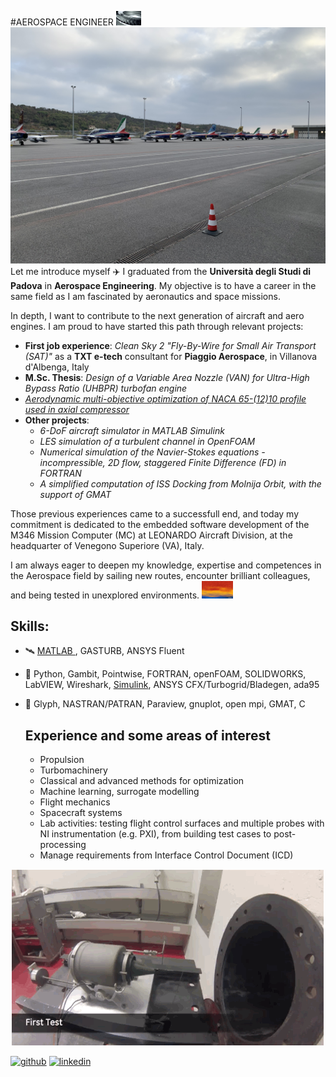 #AEROSPACE ENGINEER <img src="https://github.com/vejsili/vejsili/blob/main/gif/gif_001_CompressorBlades.gif" width=40>
![Me](https://github.com/vejsili/vejsili/blob/main/images/image_002_PAF.jpg)
Let me introduce myself :airplane: I graduated from the **Università degli Studi di Padova** in **Aerospace Engineering**. My objective is to have a career in the same field as I am fascinated by aeronautics and space missions.

In depth, I want to contribute to the next generation of aircraft and aero engines.
I am proud to have started this path through relevant projects:

* **First job experience**: _Clean Sky 2 "Fly-By-Wire for Small Air Transport (SAT)"_ as a **TXT e-tech** consultant for **Piaggio Aerospace**, in Villanova d'Albenga, Italy
* **M.Sc. Thesis**: _Design of a Variable Area Nozzle (VAN) for Ultra-High Bypass Ratio (UHBPR) turbofan engine_
* [_Aerodynamic multi-objective optimization of NACA 65-(12)10 profile used in axial compressor_](https://github.com/vejsili/voyager/blob/main/docs/Vejsili_Mirsad_Project_MAOM_rev4_Open.pdf)
* **Other projects**: 
    * _6-DoF aircraft simulator in MATLAB Simulink_
    * _LES simulation of a turbulent channel in OpenFOAM_
    * _Numerical simulation of the Navier-Stokes equations - incompressible, 2D flow, staggered Finite Difference (FD) in FORTRAN_
    * _A simplified computation of ISS Docking from Molnija Orbit, with the support of GMAT_

Those previous experiences came to a successfull end, and today my commitment is dedicated to the embedded software development of the M346 Mission Computer (MC) at LEONARDO Aircraft Division, at the headquarter of Venegono Superiore (VA), Italy. 

I am always eager to deepen my knowledge, expertise and competences in the Aerospace field by sailing new routes, encounter brilliant colleagues, and being tested in unexplored environments.  <img src="https://github.com/vejsili/vejsili/blob/main/gif/gif_002_NewRoutes.gif"  width=50 >


## Skills: 
* :artificial_satellite: [MATLAB ](https://github.com/vejsili/vejsili/blob/main/Vejsili_Mirsad_MATLAB.pdf), GASTURB, ANSYS Fluent
* :helicopter: Python, Gambit, Pointwise, FORTRAN, openFOAM, SOLIDWORKS, LabVIEW, Wireshark, [Simulink](https://github.com/vejsili/voyager), ANSYS CFX/Turbogrid/Bladegen, ada95
* :ship: Glyph, NASTRAN/PATRAN, Paraview, gnuplot, open mpi, GMAT, C

  ## Experience and some areas of interest
  
  * Propulsion
  * Turbomachinery
  * Classical and advanced methods for optimization
  * Machine learning, surrogate modelling
  * Flight mechanics
  * Spacecraft systems
  * Lab activities: testing flight control surfaces and multiple probes with NI instrumentation (e.g. PXI), from building test cases to post-processing 
  * Manage requirements from Interface Control Document (ICD) 

 <p align="center">
  <img src="https://github.com/vejsili/vejsili/blob/main/gif/gif_003_EngineTest.gif" >
</p>


[<img src='https://cdn.jsdelivr.net/npm/simple-icons@3.0.1/icons/github.svg' alt='github' height='40'>](https://github.com/vejsili)  [<img src='https://cdn.jsdelivr.net/npm/simple-icons@3.0.1/icons/linkedin.svg' alt='linkedin' height='40'>](https://www.linkedin.com/in/mirsad-vejsili-563538199)  

